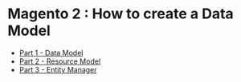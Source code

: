 # Magento 2 : How to create a Data Model

- [Part 1 - Data Model](https://black.bird.eu/en/blog/recettem2.html)
- [Part 2 - Resource Model](https://black.bird.eu/en/blog/recettem2-2.html)
- [Part 3 - Entity Manager](https://black.bird.eu/en/blog/recettem2-3.html)
